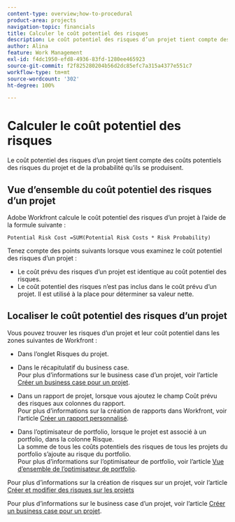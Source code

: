 ```yaml
---
content-type: overview;how-to-procedural
product-area: projects
navigation-topic: financials
title: Calculer le coût potentiel des risques
description: Le coût potentiel des risques d’un projet tient compte des coûts potentiels des risques du projet et de la probabilité qu’ils se produisent.
author: Alina
feature: Work Management
exl-id: f4dc1950-efd8-4936-83fd-1280ee465923
source-git-commit: f2f825280204b56d2dc85efc7a315a4377e551c7
workflow-type: tm+mt
source-wordcount: '302'
ht-degree: 100%

---
```


# Calculer le coût potentiel des risques

Le coût potentiel des risques d’un projet tient compte des coûts potentiels des risques du projet et de la probabilité qu’ils se produisent.

## Vue d’ensemble du coût potentiel des risques d’un projet

Adobe Workfront calcule le coût potentiel des risques d’un projet à l’aide de la formule suivante :

```
Potential Risk Cost =SUM(Potential Risk Costs * Risk Probability)
```

Tenez compte des points suivants lorsque vous examinez le coût potentiel des risques d’un projet :

* Le coût prévu des risques d’un projet est identique au coût potentiel des risques. 
* Le coût potentiel des risques n’est pas inclus dans le coût prévu d’un projet. Il est utilisé à la place pour déterminer sa valeur nette.

## Localiser le coût potentiel des risques d’un projet

Vous pouvez trouver les risques d’un projet et leur coût potentiel dans les zones suivantes de Workfront :

* Dans l’onglet Risques du projet.
* Dans le récapitulatif du business case.\
  Pour plus d’informations sur le business case d’un projet, voir l’article [Créer un business case pour un projet](../../../manage-work/projects/define-a-business-case/create-business-case.md).
* Dans un rapport de projet, lorsque vous ajoutez le champ Coût prévu des risques aux colonnes du rapport.\
  Pour plus d’informations sur la création de rapports dans Workfront, voir l’article [Créer un rapport personnalisé](../../../reports-and-dashboards/reports/creating-and-managing-reports/create-custom-report.md).

* Dans l’optimisateur de portfolio, lorsque le projet est associé à un portfolio, dans la colonne Risque.\
  La somme de tous les coûts potentiels des risques de tous les projets du portfolio s’ajoute au risque du portfolio.\
  Pour plus d’informations sur l’optimisateur de portfolio, voir l’article [Vue d’ensemble de l’optimisateur de portfolio](../../../manage-work/portfolios/portfolio-optimizer/portfolio-optimizer-overview.md).

Pour plus d’informations sur la création de risques sur un projet, voir l’article [Créer et modifier des risques sur les projets](../../../manage-work/projects/define-a-business-case/create-edit-risks-on-projects.md)

Pour plus d’informations sur le business case d’un projet, voir l’article [Créer un business case pour un projet](../../../manage-work/projects/define-a-business-case/create-business-case.md).
